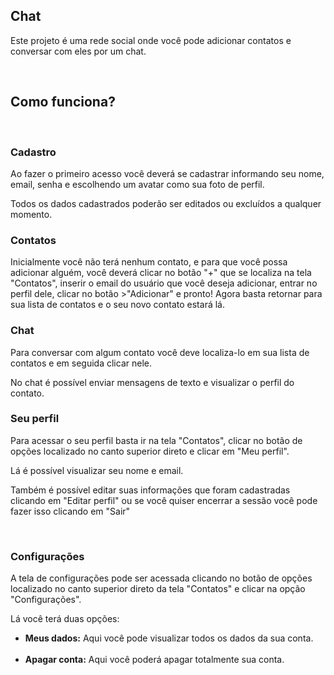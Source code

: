 <h2>Chat</h2>
<p>
    Este projeto é uma rede social onde você pode adicionar contatos e conversar com eles por um chat.
</p>
<br>
<h2>Como funciona?</h2>
<br>
<h3>Cadastro</h3>
<p>
    Ao fazer o primeiro acesso você deverá se cadastrar informando seu nome, email, senha e escolhendo um avatar como sua foto de perfil.
</p>
<p>
    Todos os dados cadastrados poderão ser editados ou excluídos a qualquer momento.
</p>
<h3>Contatos</h3>
<p>
    Inicialmente você não terá nenhum contato, e para que você possa adicionar alguém, você deverá 
    clicar no botão "+" que se localiza na tela "Contatos", 
    inserir o email do usuário que você deseja adicionar, entrar no perfil dele, clicar no botão >"Adicionar" e pronto! 
    Agora basta retornar para sua lista de contatos e o seu novo contato estará lá.
</p>
<h3>Chat</h3>
<p>
    Para conversar com algum contato você deve localiza-lo em sua lista de contatos e em seguida clicar nele.
</p>
<p>
    No chat é possível enviar mensagens de texto e visualizar o perfil do contato.
</p>
<h3>Seu perfil</h3>
<p>
    Para acessar o seu perfil basta ir na tela "Contatos", clicar no botão de opções localizado no canto superior direto e clicar em "Meu perfil".
</p>
<p>Lá é possível visualizar seu nome e email.</p>
<p>Também é possível editar suas informações que foram cadastradas clicando em "Editar perfil" ou se você quiser encerrar a sessão você pode fazer isso clicando em "Sair"</p>
<br>
<h3>Configurações</h3>
<p>
    A tela de configurações pode ser acessada clicando no botão de opções localizado no canto superior direto da tela "Contatos" e clicar na opção "Configurações".
</p>
<p>
    Lá você terá duas opções:
</p>
<ul>
    <li><strong>Meus dados:</strong> Aqui você pode visualizar todos os dados da sua conta.</li><br>
    <li><strong>Apagar conta:</strong> Aqui você poderá apagar totalmente sua conta.</li>
</ul>